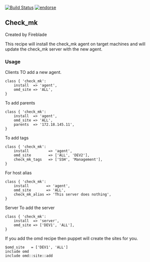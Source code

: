 [![Build Status](https://travis-ci.org/Firebladee/check_mk.png?branch=master)](https://travis-ci.org/Firebladee/check_mk)
[![endorse](https://api.coderwall.com/firebladee/endorsecount.png)](https://coderwall.com/firebladee)

## Check_mk

Created by Fireblade

This recipe will install the check_mk agent on target machines and will update the check_mk server with the new agent.

### Usage

Clients
TO add a new agent.
```
class { 'check_mk':
	install  => 'agent',
	omd_site => 'ALL',
}
```

To add parents
```
class { 'check_mk':
	install  => 'agent',
	omd_site => 'ALL',
	parents  => '172.18.145.11',
}
```

To add tags
```
class { 'check_mk':
	install		    => 'agent',
	omd_site    	=> ['ALL', 'DEV2'],
	check_mk_tags	=> ['SSH', 'Management'],
}
```

For host alias
```
class { 'check_mk':
	install        => 'agent',
	omd_site       => 'ALL',
	check_mk_alias => 'This server does nothing',
}
```

Server
To add the server
```
class { 'check_mk':
	install  => 'server',
	omd_site => ['DEV1', 'ALL'],
}
```

If you add the omd recipe then puppet will create the sites for you.
```
$omd_site	= ['DEV1', 'ALL']
include omd
include omd::site::add
```

